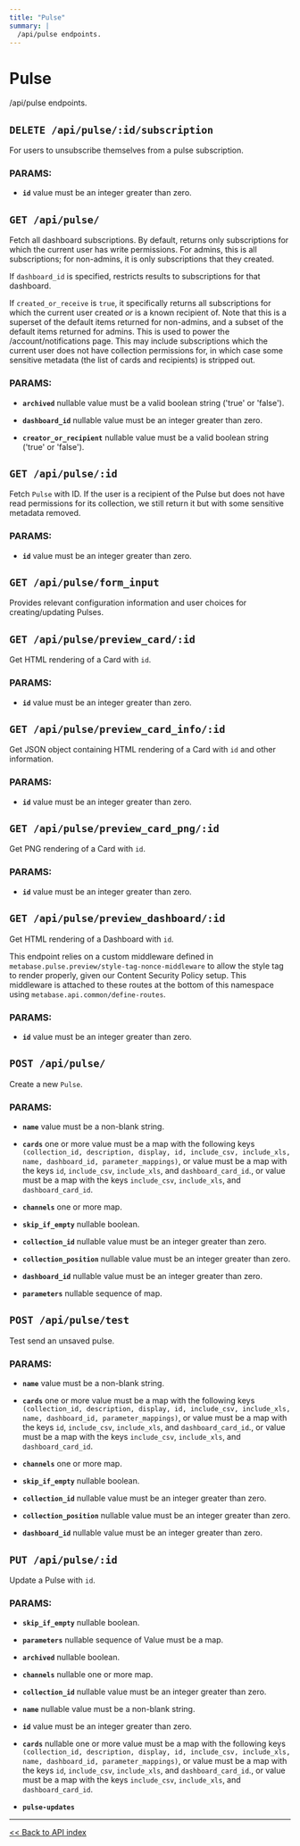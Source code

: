 ```yaml
---
title: "Pulse"
summary: |
  /api/pulse endpoints.
---
```


# Pulse

/api/pulse endpoints.

## `DELETE /api/pulse/:id/subscription`

For users to unsubscribe themselves from a pulse subscription.

### PARAMS:

-  **`id`** value must be an integer greater than zero.

## `GET /api/pulse/`

Fetch all dashboard subscriptions. By default, returns only subscriptions for which the current user has write
  permissions. For admins, this is all subscriptions; for non-admins, it is only subscriptions that they created.

  If `dashboard_id` is specified, restricts results to subscriptions for that dashboard.

  If `created_or_receive` is `true`, it specifically returns all subscriptions for which the current user
  created *or* is a known recipient of. Note that this is a superset of the default items returned for non-admins,
  and a subset of the default items returned for admins. This is used to power the /account/notifications page.
  This may include subscriptions which the current user does not have collection permissions for, in which case
  some sensitive metadata (the list of cards and recipients) is stripped out.

### PARAMS:

-  **`archived`** nullable value must be a valid boolean string ('true' or 'false').

-  **`dashboard_id`** nullable value must be an integer greater than zero.

-  **`creator_or_recipient`** nullable value must be a valid boolean string ('true' or 'false').

## `GET /api/pulse/:id`

Fetch `Pulse` with ID. If the user is a recipient of the Pulse but does not have read permissions for its collection,
  we still return it but with some sensitive metadata removed.

### PARAMS:

-  **`id`** value must be an integer greater than zero.

## `GET /api/pulse/form_input`

Provides relevant configuration information and user choices for creating/updating Pulses.

## `GET /api/pulse/preview_card/:id`

Get HTML rendering of a Card with `id`.

### PARAMS:

-  **`id`** value must be an integer greater than zero.

## `GET /api/pulse/preview_card_info/:id`

Get JSON object containing HTML rendering of a Card with `id` and other information.

### PARAMS:

-  **`id`** value must be an integer greater than zero.

## `GET /api/pulse/preview_card_png/:id`

Get PNG rendering of a Card with `id`.

### PARAMS:

-  **`id`** value must be an integer greater than zero.

## `GET /api/pulse/preview_dashboard/:id`

Get HTML rendering of a Dashboard with `id`.

  This endpoint relies on a custom middleware defined in `metabase.pulse.preview/style-tag-nonce-middleware` to
  allow the style tag to render properly, given our Content Security Policy setup. This middleware is attached to these
  routes at the bottom of this namespace using `metabase.api.common/define-routes`.

### PARAMS:

-  **`id`** value must be an integer greater than zero.

## `POST /api/pulse/`

Create a new `Pulse`.

### PARAMS:

-  **`name`** value must be a non-blank string.

-  **`cards`** one or more value must be a map with the following keys `(collection_id, description, display, id, include_csv, include_xls, name, dashboard_id, parameter_mappings)`, or value must be a map with the keys `id`, `include_csv`, `include_xls`, and `dashboard_card_id`., or value must be a map with the keys `include_csv`, `include_xls`, and `dashboard_card_id`.

-  **`channels`** one or more map.

-  **`skip_if_empty`** nullable boolean.

-  **`collection_id`** nullable value must be an integer greater than zero.

-  **`collection_position`** nullable value must be an integer greater than zero.

-  **`dashboard_id`** nullable value must be an integer greater than zero.

-  **`parameters`** nullable sequence of map.

## `POST /api/pulse/test`

Test send an unsaved pulse.

### PARAMS:

-  **`name`** value must be a non-blank string.

-  **`cards`** one or more value must be a map with the following keys `(collection_id, description, display, id, include_csv, include_xls, name, dashboard_id, parameter_mappings)`, or value must be a map with the keys `id`, `include_csv`, `include_xls`, and `dashboard_card_id`., or value must be a map with the keys `include_csv`, `include_xls`, and `dashboard_card_id`.

-  **`channels`** one or more map.

-  **`skip_if_empty`** nullable boolean.

-  **`collection_id`** nullable value must be an integer greater than zero.

-  **`collection_position`** nullable value must be an integer greater than zero.

-  **`dashboard_id`** nullable value must be an integer greater than zero.

## `PUT /api/pulse/:id`

Update a Pulse with `id`.

### PARAMS:

-  **`skip_if_empty`** nullable boolean.

-  **`parameters`** nullable sequence of Value must be a map.

-  **`archived`** nullable boolean.

-  **`channels`** nullable one or more map.

-  **`collection_id`** nullable value must be an integer greater than zero.

-  **`name`** nullable value must be a non-blank string.

-  **`id`** value must be an integer greater than zero.

-  **`cards`** nullable one or more value must be a map with the following keys `(collection_id, description, display, id, include_csv, include_xls, name, dashboard_id, parameter_mappings)`, or value must be a map with the keys `id`, `include_csv`, `include_xls`, and `dashboard_card_id`., or value must be a map with the keys `include_csv`, `include_xls`, and `dashboard_card_id`.

-  **`pulse-updates`**

---

[<< Back to API index](../api-documentation.md)